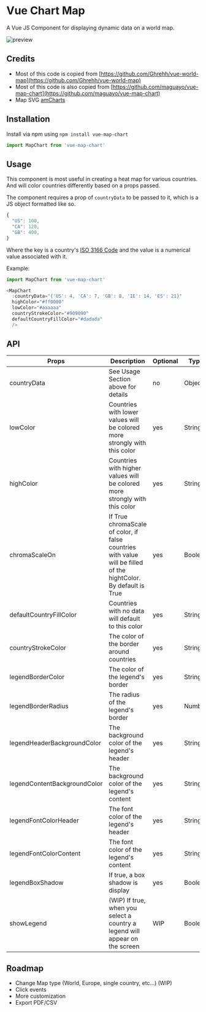 # Vue Chart Map

A Vue JS Component for displaying dynamic data on a world map.

![preview](https://raw.githubusercontent.com/maguayo/vue-map-chart/master/preview/preview-world.png)


## Credits

- Most of this code is copied from [https://github.com/Ghrehh/vue-world-map](https://github.com/Ghrehh/vue-world-map)
- Most of this code is also copied from [https://github.com/maguayo/vue-map-chart](https://github.com/maguayo/vue-map-chart)
- Map SVG [amCharts](https://www.amcharts.com/svg-maps/?map=world)


## Installation

Install via npm using `npm install vue-map-chart`
``` javascript
import MapChart from 'vue-map-chart'
```

## Usage

This component is most useful in creating a heat map for various countries. And
will color countries differently based on a props passed.

The component requires a prop of `countryData` to be passed to it, which is a JS
object formatted like so.

``` javascript
{
  "US": 100,
  "CA": 120,
  "GB": 400,
}
```

Where the key is a country's
[ISO 3166 Code](https://en.wikipedia.org/wiki/ISO_3166) and the value is a
numerical value associated with it.

Example:
``` javascript
import MapChart from 'vue-map-chart'

<MapChart
  :countryData="{'US': 4, 'CA': 7, 'GB': 8, 'IE': 14, 'ES': 21}"
  highColor="#ff0000"
  lowColor="#aaaaaa"
  countryStrokeColor="#909090"
  defaultCountryFillColor="#dadada"
  />
```

## API

| Props | Description | Optional |Type|
| --- | --- | --- |--- |
| countryData | See Usage Section above for details  | no | Object |
| lowColor | Countries with lower values will be colored more strongly with this color | yes | String|
| highColor | Countries with higher values will be colored more strongly with this color | yes | String|
| chromaScaleOn |If True chromaScale of color, if false countries with value will be filled of the hightColor. By default is True | yes | Boolean|
| defaultCountryFillColor | Countries with no data will default to this color | yes |String |
| countryStrokeColor | The color of the border around countries | yes | String|
| legendBorderColor |  The color of the legend's border | yes | String|
| legendBorderRadius |  The radius of the legend's border | yes |Number|
| legendHeaderBackgroundColor |  The background color of the legend's header | yes |String|
| legendContentBackgroundColor |  The background color of the legend's content | yes |String|
| legendFontColorHeader |  The font color of the legend's header | yes |String|
| legendFontColorContent |  The font color of the legend's content | yes |String|
| legendBoxShadow |  If true, a box shadow is display | yes |Boolean|
| showLegend | (WIP) If true, when you select a country a legend will appear on the screen | WIP |Boolean|




## Roadmap
- Change Map type (World, Europe, single country, etc...) (WIP)
- Click events
- More customization
- Export PDF/CSV